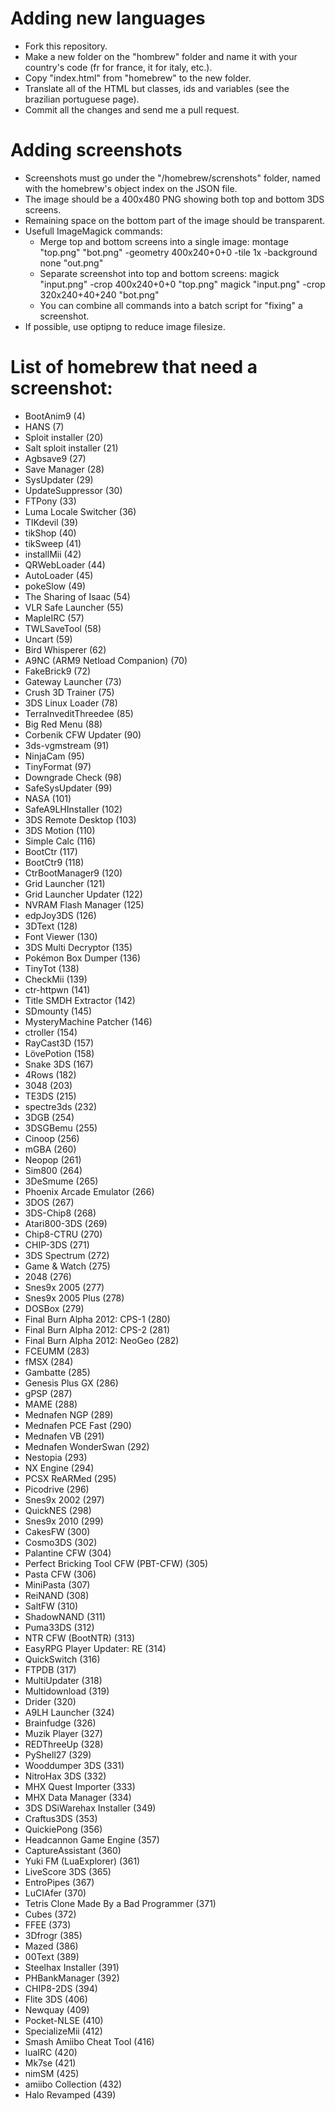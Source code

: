 # Adding new languages

- Fork this repository.
- Make a new folder on the "hombrew" folder and name it with your country's code (fr for france, it for italy, etc.).
- Copy "index.html" from "homebrew" to the new folder.
- Translate all of the HTML but classes, ids and variables (see the brazilian portuguese page).
- Commit all the changes and send me a pull request.

# Adding screenshots

- Screenshots must go under the "/homebrew/screnshots" folder, named with the homebrew's object index on the JSON file.
- The image should be a 400x480 PNG showing both top and bottom 3DS screens.
- Remaining space on the bottom part of the image should be transparent.
- Usefull ImageMagick commands:
  - Merge top and bottom screens into a single image:
      montage "top.png" "bot.png" -geometry 400x240+0+0 -tile 1x -background none "out.png"
  - Separate screenshot into top and bottom screens:
      magick "input.png" -crop 400x240+0+0 "top.png"
      magick "input.png" -crop 320x240+40+240 "bot.png"
  - You can combine all commands into a batch script for "fixing" a screenshot.
- If possible, use optipng to reduce image filesize.

# List of homebrew that need a screenshot:
- BootAnim9 (4)
- HANS (7)
- Sploit installer (20)
- Salt sploit installer (21)
- Agbsave9 (27)
- Save Manager (28)
- SysUpdater (29)
- UpdateSuppressor (30)
- FTPony (33)
- Luma Locale Switcher (36)
- TIKdevil (39)
- tikShop (40)
- tikSweep (41)
- installMii (42)
- QRWebLoader (44)
- AutoLoader (45)
- pokeSlow (49)
- The Sharing of Isaac (54)
- VLR Safe Launcher (55)
- MapleIRC (57)
- TWLSaveTool (58)
- Uncart (59)
- Bird Whisperer (62)
- A9NC (ARM9 Netload Companion) (70)
- FakeBrick9 (72)
- Gateway Launcher (73)
- Crush 3D Trainer (75)
- 3DS Linux Loader (78)
- TerraInveditThreedee (85)
- Big Red Menu (88)
- Corbenik CFW Updater (90)
- 3ds-vgmstream (91)
- NinjaCam (95)
- TinyFormat (97)
- Downgrade Check (98)
- SafeSysUpdater (99)
- NASA (101)
- SafeA9LHInstaller (102)
- 3DS Remote Desktop (103)
- 3DS Motion (110)
- Simple Calc (116)
- BootCtr (117)
- BootCtr9 (118)
- CtrBootManager9 (120)
- Grid Launcher (121)
- Grid Launcher Updater (122)
- NVRAM Flash Manager (125)
- edpJoy3DS (126)
- 3DText (128)
- Font Viewer (130)
- 3DS Multi Decryptor (135)
- Pokémon Box Dumper (136)
- TinyTot (138)
- CheckMii (139)
- ctr-httpwn (141)
- Title SMDH Extractor (142)
- SDmounty (145)
- MysteryMachine Patcher (146)
- ctroller (154)
- RayCast3D (157)
- LövePotion (158)
- Snake 3DS (167)
- 4Rows (182)
- 3048 (203)
- TE3DS (215)
- spectre3ds (232)
- 3DGB (254)
- 3DSGBemu (255)
- Cinoop (256)
- mGBA (260)
- Neopop (261)
- Sim800 (264)
- 3DeSmume (265)
- Phoenix Arcade Emulator (266)
- 3DOS (267)
- 3DS-Chip8 (268)
- Atari800-3DS (269)
- Chip8-CTRU (270)
- CHIP-3DS (271)
- 3DS Spectrum (272)
- Game & Watch (275)
- 2048 (276)
- Snes9x 2005 (277)
- Snes9x 2005 Plus (278)
- DOSBox (279)
- Final Burn Alpha 2012: CPS-1 (280)
- Final Burn Alpha 2012: CPS-2 (281)
- Final Burn Alpha 2012: NeoGeo (282)
- FCEUMM (283)
- fMSX (284)
- Gambatte (285)
- Genesis Plus GX (286)
- gPSP (287)
- MAME (288)
- Mednafen NGP (289)
- Mednafen PCE Fast (290)
- Mednafen VB (291)
- Mednafen WonderSwan (292)
- Nestopia (293)
- NX Engine (294)
- PCSX ReARMed (295)
- Picodrive (296)
- Snes9x 2002 (297)
- QuickNES (298)
- Snes9x 2010 (299)
- CakesFW (300)
- Cosmo3DS (302)
- Palantine CFW (304)
- Perfect Bricking Tool CFW (PBT-CFW) (305)
- Pasta CFW (306)
- MiniPasta (307)
- ReiNAND (308)
- SaltFW (310)
- ShadowNAND (311)
- Puma33DS (312)
- NTR CFW (BootNTR) (313)
- EasyRPG Player Updater: RE (314)
- QuickSwitch (316)
- FTPDB (317)
- MultiUpdater (318)
- Multidownload (319)
- Drider (320)
- A9LH Launcher (324)
- Brainfudge (326)
- Muzik Player (327)
- REDThreeUp (328)
- PyShell27 (329)
- Wooddumper 3DS (331)
- NitroHax 3DS (332)
- MHX Quest Importer (333)
- MHX Data Manager (334)
- 3DS DSiWarehax Installer (349)
- Craftus3DS (353)
- QuickiePong (356)
- Headcannon Game Engine (357)
- CaptureAssistant (360)
- Yuki FM (LuaExplorer) (361)
- LiveScore 3DS (365)
- EntroPipes (367)
- LuCIAfer (370)
- Tetris Clone Made By a Bad Programmer (371)
- Cubes (372)
- FFEE (373)
- 3Dfrogr (385)
- Mazed (386)
- 00Text (389)
- Steelhax Installer (391)
- PHBankManager (392)
- CHIP8-2DS (394)
- Flite 3DS (406)
- Newquay (409)
- Pocket-NLSE (410)
- SpecializeMii (412)
- Smash Amiibo Cheat Tool (416)
- luaIRC (420)
- Mk7se (421)
- nimSM (425)
- amiibo Collection (432)
- Halo Revamped (439)
